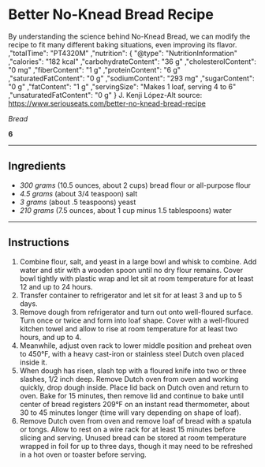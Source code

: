 # Better No-Knead Bread Recipe

By understanding the science behind No-Knead Bread, we can modify the recipe to fit many different baking situations, even improving its flavor.
,"totalTime": "PT4320M"
,"nutrition": {
"@type": "NutritionInformation"
,"calories": "182 kcal"
,"carbohydrateContent": "36 g"
,"cholesterolContent": "0 mg"
,"fiberContent": "1 g"
,"proteinContent": "6 g"
,"saturatedFatContent": "0 g"
,"sodiumContent": "293 mg"
,"sugarContent": "0 g"
,"fatContent": "1 g"
,"servingSize": "Makes 1 loaf, serving 4 to 6"
,"unsaturatedFatContent": "0 g"
}
J. Kenji López-Alt
source: https://www.seriouseats.com/better-no-knead-bread-recipe

*Bread*

**6**

---

## Ingredients

- *300 grams*  (10.5 ounces, about 2 cups) bread flour or all-purpose flour
- *4.5 grams*  (about 3/4 teaspoon) salt
- *3 grams*    (about .5 teaspoons) yeast
- *210 grams*  (7.5 ounces, about 1 cup minus 1.5 tablespoons) water

---

## Instructions

1. Combine flour, salt, and yeast in a large bowl and whisk to combine. Add water and stir with a wooden spoon until no dry flour remains. Cover bowl tightly with plastic wrap and let sit at room temperature for at least 12 and up to 24 hours.
1. Transfer container to refrigerator and let sit for at least 3 and up to 5 days.
1. Remove dough from refrigerator and turn out onto well-floured surface. Turn once or twice and form into loaf shape. Cover with a well-floured kitchen towel and allow to rise at room temperature for at least two hours, and up to 4.
1. Meanwhile, adjust oven rack to lower middle position and preheat oven to 450°F, with a heavy cast-iron or stainless steel Dutch oven placed inside it.
1. When dough has risen, slash top with a floured knife into two or three slashes, 1/2 inch deep. Remove Dutch oven from oven and working quickly, drop dough inside. Place lid back on Dutch oven and return to oven. Bake for 15 minutes, then remove lid and continue to bake until center of bread registers 209°F on an instant read thermometer, about 30 to 45 minutes longer (time will vary depending on shape of loaf).
1. Remove Dutch oven from oven and remove loaf of bread with a spatula or tongs. Allow to rest on a wire rack for at least 15 minutes before slicing and serving. Unused bread can be stored at room temperature wrapped in foil for up to three days, though it may need to be refreshed in a hot oven or toaster before serving.

